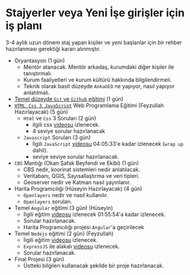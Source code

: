 # Stajyerler veya Yeni İşe girişler için iş planı
3-4 aylık uzun dönem staj yapan kişiler ve yeni başlanlar için bir rehber hazırlanması gerektiği kararı alınmıştır.

- Oryantasyon (1 gün)
    - Mentör atanacak. Mentör arkadaş, kurumdaki diğer kişiler ile tanıştırmalı.
    - Kurum faaliyetleri ve kurum kültürü hakkında bilgilendirmeli.
    - Teknik olarak basit düzeyde `AnkaGEO` ne yapıyor, nasıl yapıyor anlatılmalı.
- [Temel düzeyde `Git`  ve `Github` eğitimi](./git_github/README.md) (1 gün)
- [`HTML`, `Css 3`, `JavaScript`](./html_css_javascript/README.md) Web Programlama Eğitimi (Feyzullah Hazırlayacak) (5 gün)
    - `Html` ve `Css` 3 Soruları (2 gün)
        - ilgili css [videosu](https://www.youtube.com/watch?v=ieTHC78giGQ) izlenecek.
        - 4 seviye sorular hazırlanacak
    - `Javascript` Soruları (3 gün)
        - İlgili `JavaScript` [videosu](https://www.youtube.com/watch?v=2qDywOS7VAc) 04:05:33'e kadar izlenecek (`wrap up` dahil).
        - seviye seviye sorular hazırlanacak.
- `CBS` Mantığı (Okan Şafak Beyfendi ve Ekibi) (1 gün)
    - CBS nedir, koorinat sistemleri nedir anlatılacak.
    - Veritabanı, QGIS, Sayısallaştırma ve veri tipleri.
    - Geoserver nedir ve Katman nasıl yayınlanır.
- Harita Programcılığı (Hüseyin Hazırlayacak) (4 gün)
    - `Openlayers` nedir ve nasıl kullanılır.
    - `Openlayers` soruları.
- Temel `Angular` eğitimi (3 gün) (Hüseyin)
    - İlgili eğitim [videosu](https://www.youtube.com/watch?v=2OHbjep_WjQ)  izlenecek 01:55:54'a kadar izlenecek.
    - Sorular hazırlanacak.
    - Harita Programcılığı projesi `Angular`'a geçirilecek
- Temel `Nodejs` eğitimi (2 gün) (Feyzullah)
    - İlgili eğitim [videosu](https://www.youtube.com/watch?v=TlB_eWDSMt4) izlenecek.
    - `ExpressJS` ile alakalı [videosu](https://www.youtube.com/watch?v=pKd0Rpw7O48) izlenecek.
    - Sorular hazırlanacak.
- Final Projesi (3 gün)
    - Üstteki bilgileri kullanacak şekilde bir proje hazırlanacak.

